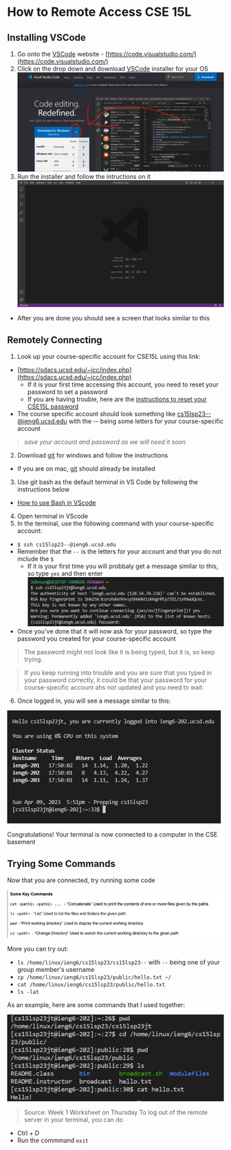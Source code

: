 # **How to Remote Access CSE 15L**

## Installing VSCode
1. Go onto the [VSCode](https://code.visualstudio.com/) website -  [https://code.visualstudio.com/](https://code.visualstudio.com/)
2. Click on the drop down and download [VSCode](https://code.visualstudio.com/) installer for your OS
![Image](https://raw.githubusercontent.com/JohnsonUCSD/cse15l-lab-reports/main/VSCodeSS.png)
3. Run the installer and follow the intructions on it
![Image](https://github.com/JohnsonUCSD/cse15l-lab-reports/blob/b589f2257566e5b7a04c32616f0dc1c15ee8da3c/Code_zp2Z127h70.png)
- After you are done you should see a screen that looks similar to this


## Remotely Connecting
1. Look up your course-specific account for CSE15L using this link: 
  - [https://sdacs.ucsd.edu/~icc/index.php](https://sdacs.ucsd.edu/~icc/index.php)
    - If it is your first time accessing this account, you need to reset your password to set a password
    - If you are having trouble, here are the [instructions to reset your CSE15L password](https://drive.google.com/file/d/17IDZn8Qq7Q0RkYMxdiIR0o6HJ3B5YqSW/view)
  - The course specific account should look something like cs15lsp23--@ieng6.ucsd.edu with the -- being some letters for your course-specific account
> *save your account and password as we will need it soon*
2. Download [git](https://gitforwindows.org/) for windows and follow the instructions
  - If you are on mac, [git](https://gitforwindows.org/) should already be installed
3. Use git bash as the default terminal in VS Code by following the instructions below
  - [How to use Bash in VScode](https://stackoverflow.com/questions/42606837/how-do-i-use-bash-on-windows-from-the-visual-studio-code-integrated-terminal/50527994#50527994)
4. Open terminal in VScode
5. In the terminal, use the following command with your course-specific account:
- `$ ssh cs15lsp23--@ieng6.ucsd.edu`
- Remember that the `--` is the letters for your account and that you do not include the `$`
  - If it is your first time you will probbaly get a message similar to this, so type `yes` and then enter
![Image](https://github.com/JohnsonUCSD/cse15l-lab-reports/blob/61dab5603f07104b7c16b3b932a8f64d8438187a/nexon_client_h1RyPmstir.png)
- Once you've done that it will now ask for your password, so type the password you created for your course-specific account
> The password might not look like it is being typed, but it is, so keep trying.

> If you keep running into trouble and you are sure that you typed in your password correctly, it could be that your password for your course-specific account ahs not updated and you need to wait.
6. Once logged in, you will see a message similar to this:

![Image](https://github.com/JohnsonUCSD/cse15l-lab-reports/blob/63116364987bef065e8b3f147c293e64b1d02750/nexon_client_yUyu8J5pYh.png)

Congratulations! Your terminal is now connected to a computer in the CSE basement
## Trying Some Commands
Now that you are connected, try running some code

![Image](https://github.com/JohnsonUCSD/cse15l-lab-reports/blob/33ceefeaca28485002519df29a0763d4a48f533e/nexon_client_nCLKxRAgzf.png)

More you can try out:
- `ls /home/linux/ieng6/cs15lsp23/cs15lsp23--` with `--` being one of your group member's username
- `cp /home/linux/ieng6/cs15lsp23/public/hello.txt ~/`
- `cat /home/linux/ieng6/cs15lsp23/public/hello.txt`
- `ls -lat`

As an example, here are some commands that I used together:

![Image](https://github.com/JohnsonUCSD/cse15l-lab-reports/blob/416bb54a69d5ea429701148dddf100a0e83b3215/chrome_u4H6kAGde4.png)
> Source: Week 1 Worksheet on Thursday
To log out of the remote server in your terminal, you can do
- Ctrl + D
- Run the commmand `exit`
